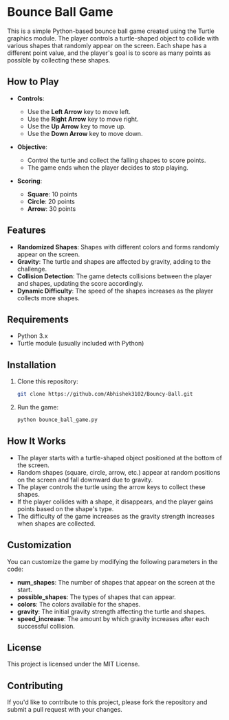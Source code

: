 # Bounce Ball Game

This is a simple Python-based bounce ball game created using the Turtle graphics module. The player controls a turtle-shaped object to collide with various shapes that randomly appear on the screen. Each shape has a different point value, and the player's goal is to score as many points as possible by collecting these shapes.

## How to Play

- **Controls**:
  - Use the **Left Arrow** key to move left.
  - Use the **Right Arrow** key to move right.
  - Use the **Up Arrow** key to move up.
  - Use the **Down Arrow** key to move down.

- **Objective**:
  - Control the turtle and collect the falling shapes to score points.
  - The game ends when the player decides to stop playing.

- **Scoring**:
  - **Square**: 10 points
  - **Circle**: 20 points
  - **Arrow**: 30 points

## Features

- **Randomized Shapes**: Shapes with different colors and forms randomly appear on the screen.
- **Gravity**: The turtle and shapes are affected by gravity, adding to the challenge.
- **Collision Detection**: The game detects collisions between the player and shapes, updating the score accordingly.
- **Dynamic Difficulty**: The speed of the shapes increases as the player collects more shapes.

## Requirements

- Python 3.x
- Turtle module (usually included with Python)

## Installation

1. Clone this repository:
    ```bash
    git clone https://github.com/Abhishek3102/Bouncy-Ball.git
    ```

2. Run the game:
    ```bash
    python bounce_ball_game.py
    ```

## How It Works

- The player starts with a turtle-shaped object positioned at the bottom of the screen.
- Random shapes (square, circle, arrow, etc.) appear at random positions on the screen and fall downward due to gravity.
- The player controls the turtle using the arrow keys to collect these shapes.
- If the player collides with a shape, it disappears, and the player gains points based on the shape's type.
- The difficulty of the game increases as the gravity strength increases when shapes are collected.

## Customization

You can customize the game by modifying the following parameters in the code:

- **num_shapes**: The number of shapes that appear on the screen at the start.
- **possible_shapes**: The types of shapes that can appear.
- **colors**: The colors available for the shapes.
- **gravity**: The initial gravity strength affecting the turtle and shapes.
- **speed_increase**: The amount by which gravity increases after each successful collision.

## License

This project is licensed under the MIT License.

## Contributing

If you'd like to contribute to this project, please fork the repository and submit a pull request with your changes.
